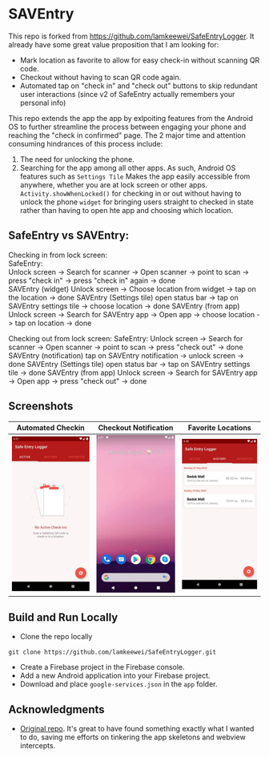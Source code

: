 # SAVEntry
This repo is forked from https://github.com/lamkeewei/SafeEntryLogger. It already have some great value proposition that I am looking for:  
- Mark location as favorite to allow for easy check-in without scanning QR code.
- Checkout without having to scan QR code again.
- Automated tap on "check in" and "check out" buttons to skip redundant user interactions (since v2 of SafeEntry actually remembers your personal info)

This repo extends the app the app by exlpoiting features from the Android OS to further streamline the process between engaging your phone and reaching the "check in confirmed" page. The 2 major time and attention consuming hindrances of this process include:
1. The need for unlocking the phone. 
2. Searching for the app among all other apps. 
As such, Android OS features such as 
`Settings Tile` Makes the app easily accessible from anywhere, whether you are at lock screen or other apps. 
`Activity.showWhenLocked()` for checking in or out without having to unlock the phone
`widget` for bringing users straight to checked in state rather than having to open hte app and choosing which location. 

## SafeEntry vs SAVEntry:

Checking in from lock screen:    
SafeEntry:    
Unlock screen -> Search for scanner -> Open scanner -> point to scan -> press "check in" -> press "check in" again -> done   
SAVEntry (widget)
Unlock screen -> Choose location from widget -> tap on the location -> done
SAVEntry (Settings tile)
open status bar -> tap on SAVEntry settings tile -> choose location -> done
SAVEntry (from app)
Unlock screen -> Search for SAVEntry app -> Open app -> choose location -> tap on location -> done

Checking out from lock screen:
SafeEntry:
Unlock screen -> Search for scanner -> Open scanner -> point to scan -> press "check out" -> done
SAVEntry (notification)
tap on SAVEntry notification -> unlock screen -> done
SAVEntry (Settings tile)
open status bar -> tap on SAVEntry settings tile -> done
SAVEntry (from app)
Unlock screen -> Search for SAVEntry app -> Open app -> press "check out" -> done

## Screenshots 
| Automated Checkin | Checkout Notification | Favorite Locations |
| ----------- | ----------- | --- |
| <img src="screenshots/checkin.gif" width=256 /> | <img src="screenshots/checkout.gif" width=256 /> | <img src="screenshots/favorite.gif" width=256 /> |

## Build and Run Locally
- Clone the repo locally 
```
git clone https://github.com/lamkeewei/SafeEntryLogger.git
```
- Create a Firebase project in the Firebase console. 
- Add a new Android application into your Firebase project. 
- Download and place `google-services.json` in the `app` folder.

## Acknowledgments
- [Original repo](https://github.com/lamkeewei/SafeEntryLogger). It's great to have found something exactly what I wanted to do, saving me efforts on tinkering the app skeletons and webview intercepts.  
